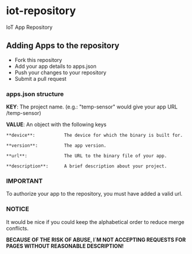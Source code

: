 # iot-repository

IoT App Repository

## Adding Apps to the repository

* Fork this repository
* Add your app details to apps.json
* Push your changes to your repository
* Submit a pull request

### apps.json structure

**KEY**:         The project name. (e.g.: "temp-sensor" would give your app URL /temp-sensor)

**VALUE**:       An object with the following keys

    **device**:           The device for which the binary is built for.

    **version**:          The app version.

    **url**:              The URL to the binary file of your app.

    **description**:      A brief description about your project.

### IMPORTANT

To authorize your app to the repository, you must have added a valid url.

### NOTICE

It would be nice if you could keep the alphabetical order to reduce merge conflicts.

**BECAUSE OF THE RISK OF ABUSE, I´M NOT ACCEPTING REQUESTS FOR PAGES WITHOUT REASONABLE DESCRIPTION!**